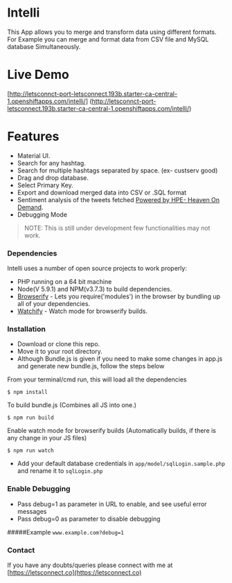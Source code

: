 # Intelli

This App allows you to merge and transform data using different formats. For Example you can merge and format data from CSV file and MySQL database Simultaneously.

# Live Demo

  [http://letsconnct-port-letsconnect.193b.starter-ca-central-1.openshiftapps.com/intelli/] (http://letsconnct-port-letsconnect.193b.starter-ca-central-1.openshiftapps.com/intelli/)

# Features
- Material UI.
- Search for any hashtag.
- Search for multiple hashtags separated by space. (ex- custserv good)
- Drag and drop database.
- Select Primary Key.
- Export and download merged data into CSV or .SQL format
- Sentiment analysis of the tweets fetched [Powered by HPE- Heaven On Demand](http://www.havenondemand.com/).
- Debugging Mode

> NOTE: This is still under development few functionalities may not work.

### Dependencies

Intelli uses a number of open source projects to work properly:
- PHP running on a 64 bit machine
- Node(V 5.9.1) and NPM(v3.7.3) to build dependencies.
- [Browserify](http://browserify.org/) - Lets you require('modules') in the browser by bundling up all of your dependencies.
- [Watchify](https://www.npmjs.com/package/watchify) - Watch mode for browserify builds.

### Installation

- Download or clone this repo.
- Move it to your root directory.
- Although Bundle.js is given if you need to make some changes in app.js and generate new bundle.js, follow the steps below

From your terminal/cmd run, this will load all the dependencies  
```
$ npm install
```
To build bundle.js (Combines all JS into one.)
```
$ npm run build
```
Enable watch mode for browserify builds (Automatically builds, if there is any change in your JS files)
```
$ npm run watch
```
- Add your default database credentials in ``` app/model/sqlLogin.sample.php ``` and rename it to ```sqlLogin.php```




### Enable Debugging
- Pass debug=1 as parameter in URL to enable, and see useful error messages
- Pass debug=0 as parameter to disable debugging

#####Example
``` www.example.com?debug=1 ```

### Contact
If you have any doubts/queries please connect with me at [https://letsconnect.co](https://letsconnect.co)
